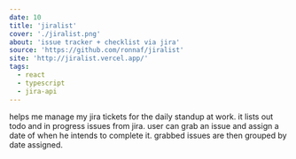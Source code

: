 ```yaml
---
date: 10
title: 'jiralist'
cover: './jiralist.png'
about: 'issue tracker + checklist via jira'
source: 'https://github.com/ronnaf/jiralist'
site: 'http://jiralist.vercel.app/'
tags:
  - react
  - typescript
  - jira-api
---
```


helps me manage my jira tickets for the daily standup at work. it lists out todo and in progress issues from jira. user can grab an issue and assign a date of when he intends to complete it. grabbed issues are then grouped by date assigned.
